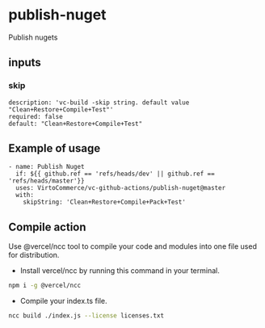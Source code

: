 # publish-nuget

Publish nugets

## inputs
  
### skip

    description: 'vc-build -skip string. default value "Clean+Restore+Compile+Test"'
    required: false
    default: "Clean+Restore+Compile+Test"


## Example of usage

```
- name: Publish Nuget
  if: ${{ github.ref == 'refs/heads/dev' || github.ref == 'refs/heads/master'}}
  uses: VirtoCommerce/vc-github-actions/publish-nuget@master
  with:
    skipString: 'Clean+Restore+Compile+Pack+Test'
```

## Compile action

Use @vercel/ncc tool to compile your code and modules into one file used for distribution.

-   Install vercel/ncc by running this command in your terminal.

```bash
npm i -g @vercel/ncc
```

-   Compile your index.ts file.

```bash
ncc build ./index.js --license licenses.txt
```
